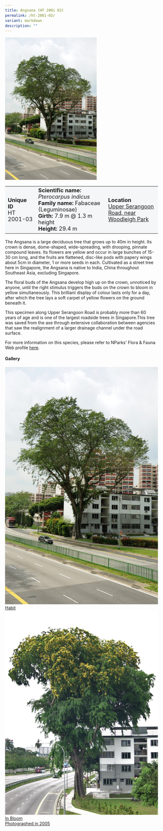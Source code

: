 ```yaml
---
title: Angsana (HT 2001 03)
permalink: /ht-2001-03/
variant: markdown
description: ""
---
```

<div class="isomer-image-wrapper">
<img style="width: 60%;" src="/images/Heritage_trees_photos/pteind_ht2001-03_habit.jpg">
</div>
<table style="minWidth: 100px; font-size: 18px; background: #F4F6F7">
<tbody><tr>
<td rowspan="1" colspan="1">
<strong>Unique ID</strong>
<br>HT 2001-03
</td>
<td rowspan="1" colspan="1">
	<strong>Scientific name:</strong> <em>Pterocarpus indicus</em>
<br><strong>Family name: </strong>Fabaceae (Leguminosae)
<br><strong>Girth: </strong>7.9 m @ 1.3 m height
<br><strong>Height: </strong>29.4 m
</td>
<td rowspan="1" colspan="1">
<strong>Location</strong><a href="https://www.onemap.gov.sg/?lat=1.3352200000025254&amp;lng=103.87007100000268">
 <br>Upper Serangoon Road, near<br>Woodleigh Park</a>
</td>
</tr>
</tbody>
</table>
<p>The Angsana is a large deciduous tree that grows up to 40m in height. Its crown is dense, dome-shaped, wide-spreading, with drooping, pinnate compound leaves. Its flowers are yellow and occur in large bunches of 15-30 cm long, and the fruits are flattened, disc-like pods with papery wings about 5cm in diameter, 1 or more seeds in each. Cultivated as a street tree here in Singapore, the Angsana is native to India, China throughout Southeast Asia, excluding Singapore.</p>
  
<p>The floral buds of the Angsana develop high up on the crown, unnoticed by anyone, until the right stimulus triggers the buds on the crown to bloom in yellow simultaneously. This brilliant display of colour lasts only for a day, after which the tree lays a soft carpet of yellow flowers on the ground beneath it.</p>
	
<p>This specimen along Upper Serangoon Road is probably more than 60 years of age and is one of the largest roadside trees in Singapore.This tree was saved from the axe through extensive collaboration between agencies that saw the realignment of a larger drainage channel under the road surface.</p>

<p>For more information on this species, please refer to NParks' Flora &amp; Fauna Web profile <a href="https://www.nparks.gov.sg/florafaunaweb/flora/3/0/3093">here</a>.</p>

<h4><b>Gallery</b></h4>
<div class="isomer-card-grid">
<a href="/images/Heritage_trees_photos/pteind_ht2001-03_habit.jpg" class="isomer-card">
<div class="isomer-card-image">
<div class="isomer-image-wrapper"><img src="/images/Heritage_trees_photos/pteind_ht2001-03_habit.jpg"></div></div>
<div class="isomer-card-body"><div class="isomer-card-title">Habit</div></div></a>

<a href="/images/Heritage_trees_photos/pteind_ht2001-03_flowering.jpg" class="isomer-card">
<div class="isomer-card-image">
<div class="isomer-image-wrapper"><img src="/images/Heritage_trees_photos/pteind_ht2001-03_flowering.jpg"></div></div>
<div class="isomer-card-body"><div class="isomer-card-title">In Bloom</div><div class="isomer-card-description">Photographed in 2005</div></div></a></div>